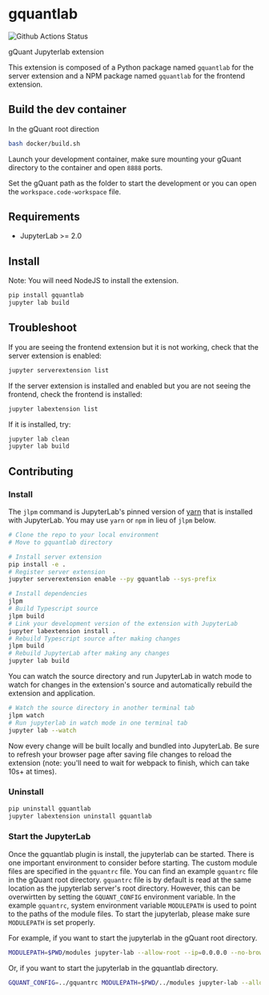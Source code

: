 # gquantlab

![Github Actions Status](https://github.com/rapidsai/gQuant/gquantlab/workflows/Build/badge.svg)

gQuant Jupyterlab extension


This extension is composed of a Python package named `gquantlab`
for the server extension and a NPM package named `gquantlab`
for the frontend extension.


## Build the dev container

In the gQuant root direction
```bash
bash docker/build.sh
```
Launch your development container, make sure mounting your gQuant directory
to the container and open `8888` ports.

Set the gQuant path as the folder to start the development or you can open the 
`workspace.code-workspace` file.


## Requirements

* JupyterLab >= 2.0

## Install

Note: You will need NodeJS to install the extension.

```bash
pip install gquantlab
jupyter lab build
```

## Troubleshoot

If you are seeing the frontend extension but it is not working, check
that the server extension is enabled:

```bash
jupyter serverextension list
```

If the server extension is installed and enabled but you are not seeing
the frontend, check the frontend is installed:

```bash
jupyter labextension list
```

If it is installed, try:

```bash
jupyter lab clean
jupyter lab build
```

## Contributing

### Install

The `jlpm` command is JupyterLab's pinned version of
[yarn](https://yarnpkg.com/) that is installed with JupyterLab. You may use
`yarn` or `npm` in lieu of `jlpm` below.

```bash
# Clone the repo to your local environment
# Move to gquantlab directory

# Install server extension
pip install -e .
# Register server extension
jupyter serverextension enable --py gquantlab --sys-prefix

# Install dependencies
jlpm
# Build Typescript source
jlpm build
# Link your development version of the extension with JupyterLab
jupyter labextension install .
# Rebuild Typescript source after making changes
jlpm build
# Rebuild JupyterLab after making any changes
jupyter lab build
```

You can watch the source directory and run JupyterLab in watch mode to watch for changes in the extension's source and automatically rebuild the extension and application.

```bash
# Watch the source directory in another terminal tab
jlpm watch
# Run jupyterlab in watch mode in one terminal tab
jupyter lab --watch
```

Now every change will be built locally and bundled into JupyterLab. Be sure to refresh your browser page after saving file changes to reload the extension (note: you'll need to wait for webpack to finish, which can take 10s+ at times).

### Uninstall

```bash
pip uninstall gquantlab
jupyter labextension uninstall gquantlab
```

### Start the JupyterLab

Once the gquantlab plugin is install, the jupyterlab can be started. There is 
one important environment to consider before starting. The custom module files 
are specified in the `gquantrc` file. You can find an example `gquantrc` file in
the gQuant root directory. `gquantrc` file is by default is read at the same location
as the jupyterlab server's root directory. However, this can be overwirtten by 
setting the `GQUANT_CONFIG` environment variable. In the example `gquantrc`, system 
environment variable `MODULEPATH` is used to point to the paths of the module files.
To start the jupyterlab, please make sure `MODULEPATH` is set properly. 

For example, if you want to start the jupyterlab in the gQuant root directory.
```bash
MODULEPATH=$PWD/modules jupyter-lab --allow-root --ip=0.0.0.0 --no-browser --NotebookApp.token=''
```

Or, if you want to start the jupyterlab in the gquantlab directory.
```bash
GQUANT_CONFIG=../gquantrc MODULEPATH=$PWD/../modules jupyter-lab --allow-root --ip=0.0.0.0 --no-browser --NotebookApp.token=''
```
